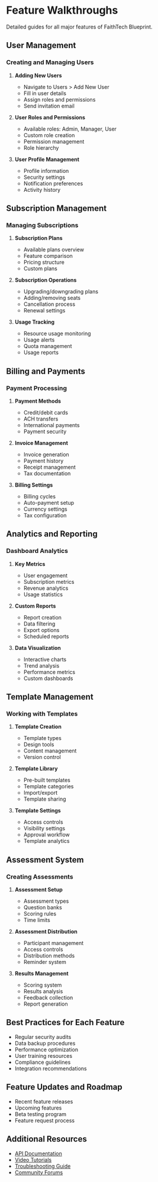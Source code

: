 # Feature Walkthroughs

Detailed guides for all major features of FaithTech Blueprint.

## User Management

### Creating and Managing Users
1. **Adding New Users**
   - Navigate to Users > Add New User
   - Fill in user details
   - Assign roles and permissions
   - Send invitation email

2. **User Roles and Permissions**
   - Available roles: Admin, Manager, User
   - Custom role creation
   - Permission management
   - Role hierarchy

3. **User Profile Management**
   - Profile information
   - Security settings
   - Notification preferences
   - Activity history

## Subscription Management

### Managing Subscriptions
1. **Subscription Plans**
   - Available plans overview
   - Feature comparison
   - Pricing structure
   - Custom plans

2. **Subscription Operations**
   - Upgrading/downgrading plans
   - Adding/removing seats
   - Cancellation process
   - Renewal settings

3. **Usage Tracking**
   - Resource usage monitoring
   - Usage alerts
   - Quota management
   - Usage reports

## Billing and Payments

### Payment Processing
1. **Payment Methods**
   - Credit/debit cards
   - ACH transfers
   - International payments
   - Payment security

2. **Invoice Management**
   - Invoice generation
   - Payment history
   - Receipt management
   - Tax documentation

3. **Billing Settings**
   - Billing cycles
   - Auto-payment setup
   - Currency settings
   - Tax configuration

## Analytics and Reporting

### Dashboard Analytics
1. **Key Metrics**
   - User engagement
   - Subscription metrics
   - Revenue analytics
   - Usage statistics

2. **Custom Reports**
   - Report creation
   - Data filtering
   - Export options
   - Scheduled reports

3. **Data Visualization**
   - Interactive charts
   - Trend analysis
   - Performance metrics
   - Custom dashboards

## Template Management

### Working with Templates
1. **Template Creation**
   - Template types
   - Design tools
   - Content management
   - Version control

2. **Template Library**
   - Pre-built templates
   - Template categories
   - Import/export
   - Template sharing

3. **Template Settings**
   - Access controls
   - Visibility settings
   - Approval workflow
   - Template analytics

## Assessment System

### Creating Assessments
1. **Assessment Setup**
   - Assessment types
   - Question banks
   - Scoring rules
   - Time limits

2. **Assessment Distribution**
   - Participant management
   - Access controls
   - Distribution methods
   - Reminder system

3. **Results Management**
   - Scoring system
   - Results analysis
   - Feedback collection
   - Report generation

## Best Practices for Each Feature

- Regular security audits
- Data backup procedures
- Performance optimization
- User training resources
- Compliance guidelines
- Integration recommendations

## Feature Updates and Roadmap

- Recent feature releases
- Upcoming features
- Beta testing program
- Feature request process

## Additional Resources

- [API Documentation](../api/README.md)
- [Video Tutorials](../video-tutorials/README.md)
- [Troubleshooting Guide](../troubleshooting/README.md)
- [Community Forums](https://community.faithtech-blueprint.com) 